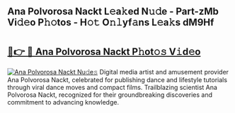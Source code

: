 ## Ana Polvorosa Nackt L𝚎a𝚔ed N𝚞𝚍e - Part-zMb Vi𝚍𝚎o P𝚑𝚘tos - H𝚘𝚝 O𝚗𝚕yf𝚊ns L𝚎a𝚔s dM9Hf

# <h2><a href="http://kf5av2.oniu.top/?m=Ana+Polvorosa+Nackt">🔗👉 🔴 Ana Polvorosa Nackt P𝚑ot𝚘𝚜 V𝚒d𝚎o</a></h2>

[![Ana Polvorosa Nackt Nu𝚍e𝚜](https://i.imgur.com/0qMVB7G.gif)](http://kf5av2.oniu.top/?m=Ana+Polvorosa+Nackt)
Digital media artist and amusement provider Ana Polvorosa Nackt, celebrated for publishing dance and lifestyle tutorials through viral dance moves and compact films. Trailblazing scientist Ana Polvorosa Nackt, recognized for their groundbreaking discoveries and commitment to advancing knowledge.  
